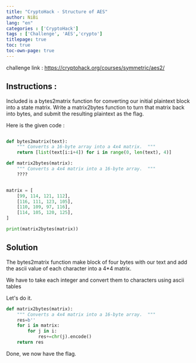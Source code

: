 ```yaml
---
title: "CryptoHack - Structure of AES"
author: NiBi
lang: "en"
categories : ['CryptoHack']
tags : ['Challenge', 'AES','crypto']
titlepage: true
toc: true
toc-own-page: true
---
```


challenge link : https://cryptohack.org/courses/symmetric/aes2/


## Instructions : 


Included is a bytes2matrix function for converting our initial plaintext block into a state matrix. Write a matrix2bytes function to turn that matrix back into bytes, and submit the resulting plaintext as the flag.


Here is the given code : 

```python

def bytes2matrix(text):
    """ Converts a 16-byte array into a 4x4 matrix.  """
    return [list(text[i:i+4]) for i in range(0, len(text), 4)]

def matrix2bytes(matrix):
    """ Converts a 4x4 matrix into a 16-byte array.  """
    ????


matrix = [
    [99, 114, 121, 112],
    [116, 111, 123, 105],
    [110, 109, 97, 116],
    [114, 105, 120, 125],
]

print(matrix2bytes(matrix))
```

## Solution 

The bytes2matrix function make block of four bytes with our text and add the ascii value of each character into a 4*4 matrix.

We have to take each integer and convert them to characters using ascii tables 

Let's do it.

```python
def matrix2bytes(matrix):
    """ Converts a 4x4 matrix into a 16-byte array.  """
    res=b''
    for i in matrix:
        for j in i:
            res+=chr(j).encode()
    return res
```

Done, we now have the flag.